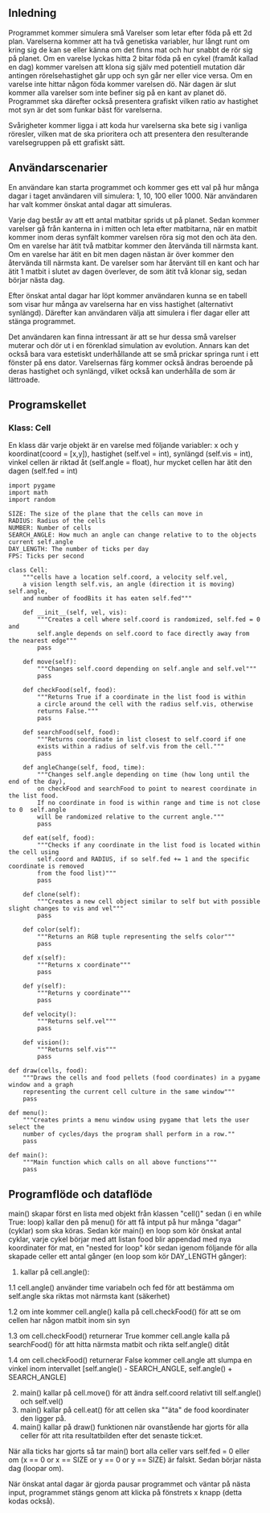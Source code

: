## Inledning
Programmet kommer simulera små Varelser som letar efter föda på ett 2d plan. Varelserna kommer att ha två genetiska variabler, hur långt runt om kring sig de kan se eller känna om det finns mat och hur snabbt de rör sig på planet. Om en varelse lyckas hitta 2 bitar föda på en cykel (framåt kallad en dag) kommer varelsen att klona sig själv med potentiell mutation där antingen rörelsehastighet går upp och syn går ner eller vice versa. Om en varelse inte hittar någon föda kommer varelsen dö. När dagen är slut kommer alla varelser som inte befiner sig på en kant av planet dö. Programmet ska därefter också presentera grafiskt vilken ratio av hastighet mot syn är det som funkar bäst för varelserna.


Svårigheter kommer ligga i att koda hur varelserna ska bete sig i vanliga röresler, vilken mat de ska prioritera och att presentera den resulterande varelsegruppen på ett grafiskt sätt.

## Användarscenarier
En användare kan starta programmet och kommer ges ett val på hur många dagar i taget användaren vill simulera: 1, 10, 100 eller 1000. När användaren har valt kommer önskat antal dagar att simuleras.

Varje dag består av att ett antal matbitar sprids ut på planet. Sedan kommer varelser gå från kanterna in i mitten och leta efter matbitarna, när en matbit kommer inom deras synfält kommer varelsen röra sig mot den och äta den. Om en varelse har ätit två matbitar kommer den återvända till närmsta kant. Om en varelse har ätit en bit men dagen nästan är över kommer den återvända till närmsta kant. De varelser som har återvänt till en kant och har ätit 1 matbit i slutet av dagen överlever, de som ätit två klonar sig, sedan börjar nästa dag.

Efter önskat antal dagar har löpt kommer användaren kunna se en tabell som visar hur många av varelserna har en viss hastighet (alternativt synlängd). Därefter kan användaren välja att simulera i fler dagar eller att stänga programmet.

Det användaren kan finna intressant är att se hur dessa små varelser muterar och dör ut i en förenklad simulation av evolution. Annars kan det också bara vara estetiskt underhållande att se små prickar springa runt i ett fönster på ens dator. Varelsernas färg kommer också ändras beroende på deras hastighet och synlängd, vilket också kan underhålla de som är lättroade.

## Programskellet
### Klass: Cell
En klass där varje objekt är en varelse med följande variabler: x och y koordinat(coord = [x,y]), hastighet (self.vel = int), synlängd (self.vis = int), vinkel cellen är riktad åt (self.angle = float), hur mycket cellen har ätit den dagen (self.fed = int)

```
import pygame
import math
import random

SIZE: The size of the plane that the cells can move in
RADIUS: Radius of the cells
NUMBER: Number of cells
SEARCH_ANGLE: How much an angle can change relative to to the objects current self.angle
DAY_LENGTH: The number of ticks per day
FPS: Ticks per second

class Cell:
    """cells have a location self.coord, a velocity self.vel, 
    a vision length self.vis, an angle (direction it is moving) self.angle, 
    and number of foodBits it has eaten self.fed"""

    def __init__(self, vel, vis):
        """Creates a cell where self.coord is randomized, self.fed = 0 and 
        self.angle depends on self.coord to face directly away from the nearest edge"""
        pass

    def move(self):
        """Changes self.coord depending on self.angle and self.vel"""
        pass

    def checkFood(self, food):
        """Returns True if a coordinate in the list food is within 
        a circle around the cell with the radius self.vis, otherwise 
        returns False."""
        pass

    def searchFood(self, food):
        """Returns coordinate in list closest to self.coord if one 
        exists within a radius of self.vis from the cell."""
        pass

    def angleChange(self, food, time):
        """Changes self.angle depending on time (how long until the end of the day), 
        on checkFood and searchFood to point to nearest coordinate in the list food. 
        If no coordinate in food is within range and time is not close to 0  self.angle 
        will be randomized relative to the current angle."""
        pass

    def eat(self, food):
        """Checks if any coordinate in the list food is located within the cell using 
        self.coord and RADIUS, if so self.fed += 1 and the specific coordinate is removed 
        from the food list)"""
        pass

    def clone(self):
        """Creates a new cell object similar to self but with possible slight changes to vis and vel"""
        pass

    def color(self):
        """Returns an RGB tuple representing the selfs color"""
        pass
       
    def x(self):
        """Returns x coordinate"""
        pass
        
    def y(self):
        """Returns y coordinate"""
        pass
    
    def velocity():
        """Returns self.vel"""
        pass
        
    def vision():
        """Returns self.vis"""
        pass

def draw(cells, food):
    """Draws the cells and food pellets (food coordinates) in a pygame window and a graph 
    representing the current cell culture in the same window"""
    pass

def menu():
    """Creates prints a menu window using pygame that lets the user select the 
    number of cycles/days the program shall perform in a row.""
    pass

def main():
    """Main function which calls on all above functions"""
    pass
```

## Programflöde och dataflöde

main() skapar först en lista med objekt från klassen "cell()" sedan (i en while True: loop) kallar den på menu() för att få intput på hur många "dagar" (cyklar) som ska köras. Sedan kör main() en loop som kör önskat antal cyklar, varje cykel börjar med att listan food blir appendad med nya koordinater för mat, en "nested for loop" kör sedan igenom följande för alla skapade celler ett antal gånger (en loop som kör DAY_LENGTH gånger):

1. kallar på cell.angle():

1.1 cell.angle() använder time variabeln och fed för att bestämma om self.angle ska riktas mot närmsta kant (säkerhet)

1.2 om inte kommer cell.angle() kalla på cell.checkFood() för att se om cellen har någon matbit inom sin syn

1.3 om cell.checkFood() returnerar True kommer cell.angle kalla på searchFood() för att hitta närmsta matbit och rikta self.angle() ditåt

1.4 om cell.checkFood() returnerar False kommer cell.angle att slumpa en vinkel inom intervallet [self.angle() - SEARCH_ANGLE, self.angle() + SEARCH_ANGLE]

2. main() kallar på cell.move() för att ändra self.coord relativt till self.angle() och self.vel()
3. main() kallar på cell.eat() för att cellen ska ""äta" de food koordinater den ligger på.
4. main() kallar på draw() funktionen när ovanstående har gjorts för alla celler för att rita resultatbilden efter det senaste tick:et.

När alla ticks har gjorts så tar main() bort alla celler vars self.fed = 0 eller om (x == 0 or x == SIZE or y == 0 or y == SIZE) är falskt. Sedan börjar nästa dag (loopar om).

När önskat antal dagar är gjorda pausar programmet och väntar på nästa input, programmet stängs genom att klicka på fönstrets x knapp (detta kodas också).
